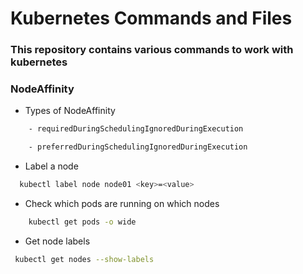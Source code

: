 # Kubernetes Commands and Files

### This repository contains various commands to work with kubernetes

### NodeAffinity

- Types of NodeAffinity

```sh
    - requiredDuringSchedulingIgnoredDuringExecution

    - preferredDuringSchedulingIgnoredDuringExecution
```

- Label a node
```sh
  kubectl label node node01 <key>=<value>
```

- Check which pods are running on which nodes
```sh
    kubectl get pods -o wide
```

- Get node labels
```sh
 kubectl get nodes --show-labels
```
